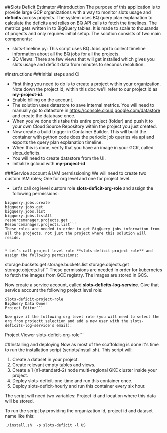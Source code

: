 ##Slots Deficit Estimator
#Introduction
The purpose of this application is to provide large GCP organizations with a way to monitor slots usage and **deficits** across projects. The system uses BQ query plan explanation to calculate the deficits and relies on BQ API calls to fetch the timelines. The metrics gets written in to BigQuery tables. It is made to scale to thousands of projects and only requires initial setup.
The solution consists of two main components:

- slots-timeline.py: This script uses BQ Jobs api to collect timeline information about all the BQ jobs for all the projects.
- BQ Views: There are few views that will get installed which gives you slots usage and deficit data from minutes to seconds resolution.

#Instructions
###Initial steps and CI
* First thing you need to do is to create a project within your organization. Note down the project id, within this doc we'll refer to our project id as **my-project-id**.
* Enable billing on the account.
* The solution uses datastore to save internal metrics. You will need to manually go to datastore in https://console.cloud.google.com/datastore and create the database once.
* When you've done this take this entire project (folder) and push it to your own Cloud Source Repository within the project you just created.
* Now create a build trigger in Container Builder. This will build the container with python code does the periodic job queries via api and exports the query plan explanation timeline.
* When this is done, verify that you have an image in your GCR, called slots_deficits.
* You will need to create datastore from the UI.
* Initialize gcloud with **my-project-id**

###Service account & IAM permissioning
We will need to create two custom IAM roles; One for org level and one for project level.

* Let's call org level custom role **slots-deficit-org-role** and assign the following permissions:
```
bigquery.jobs.create
bigquery.jobs.get
bigquery.jobs.list
bigquery.jobs.listAll
resourcemanager.projects.get
Resourcemanager.projects.list```
These roles are needed in order to get BigQuery jobs information from all the projects, not just the project where this solution will reside.


* Let’s call project level role **slots-deficit-project-role** and assign the following permissions:
```
storage.buckets.get
storage.buckets.list
storage.objects.get
storage.objects.list```
These permissions are needed in order for kubernetes to fetch the images from GCE registry. The images are stored in GCS.

Now create a service account, called **slots-deficits-log-service**.
Give that service account the following project level role:
```
Slots-deficit-project-role
BigQuery Data Owner
Project Editor```

Now give it the following org level role (you will need to select the org from projectt selection and add a new user with the slots-deficits-log-service’s email):

```
Project Viewer
slots-deficit-org-role```

##Installing and deploying
Now as most of the scaffolding is done it's time to run the installation script (scripts/install.sh). This script will:

1. Create a dataset in your project.
2. Create relevant empty tables and views.
3. Create a 1 (n1-standard-2) node multi-regional GKE cluster inside your project.
4. Deploy slots-deficit-one-time and run this container once.
5. Deploy slots-deficit-hourly and run this container every six hour.

The script will need two variables: Project id and location where this data will be stored.

To run the script by providing the organization id, project id and dataset name like this:
```
./install.sh  -p slots-deficit -l US
```


